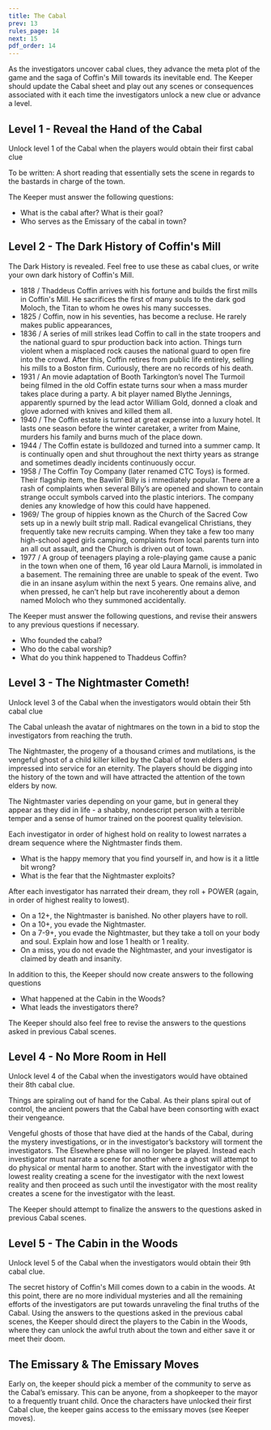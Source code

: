 ```yaml
---
title: The Cabal
prev: 13
rules_page: 14
next: 15
pdf_order: 14
---
```


As the investigators uncover cabal clues, they advance the meta plot of the game and the saga of Coffin's Mill towards its inevitable end. The Keeper should update the Cabal sheet and play out any scenes or consequences associated with it each time the investigators unlock a new clue or advance a level.

## Level 1 - Reveal the Hand of the Cabal

Unlock level 1 of the Cabal when the players would obtain their first cabal clue

To be written: A short reading that essentially sets the scene in regards to the bastards in charge of the town.

The Keeper must answer the following questions:

- What is the cabal after? What is their goal?
- Who serves as the Emissary of the cabal in town?

## Level 2 - The Dark History of Coffin's Mill

The Dark History is revealed. Feel free to use these as cabal clues, or write your own dark history of Coffin's Mill.

- 1818 / Thaddeus Coffin arrives with his fortune and builds the first mills in Coffin's Mill. He sacrifices the first of many souls to the dark god Moloch, the Titan to whom he owes his many successes.
- 1825 / Coffin, now in his seventies, has become a recluse. He rarely makes public appearances,
- 1836 / A series of mill strikes lead Coffin to call in the state troopers and the national guard to spur production back into action. Things turn violent when a misplaced rock causes the national guard to open fire into the crowd. After this, Coffin retires from public life entirely, selling his mills to a Boston firm. Curiously, there are no records of his death.
- 1931 / An movie adaptation of Booth Tarkington’s novel The Turmoil being filmed in the old Coffin estate turns sour when a mass murder takes place during a party. A bit player named Blythe Jennings, apparently spurned by the lead actor William Gold, donned a cloak and glove adorned with knives and killed them all.
- 1940 / The Coffin estate is turned at great expense into a luxury hotel. It lasts one season before the winter caretaker, a writer from Maine, murders his family and burns much of the place down.
- 1944 / The Coffin estate is bulldozed and turned into a summer camp. It is continually open and shut throughout the next thirty years as strange and sometimes deadly incidents continuously occur.
- 1958 / The Coffin Toy Company (later renamed CTC Toys) is formed. Their flagship item, the Bawlin’ Billy is i mmediately popular. There are a rash of complaints when several Billy’s are opened and shown to contain strange occult symbols carved into the plastic interiors. The company denies any knowledge of how this could have happened.
- 1969/ The group of hippies known as the Church of the Sacred Cow sets up in a newly built strip mall. Radical evangelical Christians, they frequently take new recruits camping. When they take a few too many high-school aged girls camping, complaints from local parents turn into an all out assault, and the Church is driven out of town.
- 1977 / A group of teenagers playing a role-playing game cause a panic in the town when one of them, 16 year old Laura Marnoli, is immolated in a basement. The remaining three are unable to speak of the event. Two die in an insane asylum within the next 5 years. One remains alive, and when pressed, he can’t help but rave incoherently about a demon named Moloch who they summoned accidentally.

The Keeper must answer the following questions, and revise their answers to any previous questions if necessary.

- Who founded the cabal?
- Who do the cabal worship?
- What do you think happened to Thaddeus Coffin?

## Level 3 - The Nightmaster Cometh!

Unlock level 3 of the Cabal when the investigators would obtain their 5th cabal clue

The Cabal unleash the avatar of nightmares on the town in a bid to stop the investigators from reaching the truth.

The Nightmaster, the progeny of a thousand crimes and mutilations, is the vengeful ghost of a child killer killed by the Cabal of town elders and impressed into service for an eternity. The players should be digging into the history of the town and will have attracted the attention of the town elders by now.

The Nightmaster varies depending on your game, but in general they appear as they did in life - a shabby, nondescript person with a terrible temper and a sense of humor trained on the poorest quality television.

Each investigator in order of highest hold on reality to lowest narrates a dream sequence where the Nightmaster finds them.

- What is the happy memory that you find yourself in, and how is it a little bit wrong?
- What is the fear that the Nightmaster exploits?

After each investigator has narrated their dream, they roll + POWER (again, in order of highest reality to lowest).

- On a 12+, the Nightmaster is banished. No other players have to roll.
- On a 10+, you evade the Nightmaster.
- On a 7-9+, you evade the Nightmaster, but they take a toll on your body and soul. Explain how and lose 1 health or 1 reality.
- On a miss, you do not evade the Nightmaster, and your investigator is claimed by death and insanity.

In addition to this, the Keeper should now create answers to the following questions

- What happened at the Cabin in the Woods?
- What leads the investigators there?

The Keeper should also feel free to revise the answers to the questions asked in previous Cabal scenes.

## Level 4 - No More Room in Hell

Unlock level 4 of the Cabal when the investigators would have obtained their 8th cabal clue.

Things are spiraling out of hand for the Cabal. As their plans spiral out of control, the ancient powers that the Cabal have been consorting with exact their vengeance.

Vengeful ghosts of those that have died at the hands of the Cabal, during the mystery investigations, or in the investigator’s backstory will torment the investigators. The Elsewhere phase will no longer be played. Instead each investigator must narrate a scene for another where a ghost will attempt to do physical or mental harm to another. Start with the investigator with the lowest reality creating a scene for the investigator with the next lowest reality and then proceed as such until the investigator with the most reality creates a scene for the investigator with the least.

The Keeper should attempt to finalize the answers to the questions asked in previous Cabal scenes.

## Level 5 - The Cabin in the Woods

Unlock level 5 of the Cabal when the investigators would obtain their 9th cabal clue.

The secret history of Coffin's Mill comes down to a cabin in the woods. At this point, there are no more individual mysteries and all the remaining efforts of the investigators are put towards unraveling the final truths of the Cabal. Using the answers to the questions asked in the previous cabal scenes, the Keeper should direct the players to the Cabin in the Woods, where they can unlock the awful truth about the town and either save it or meet their doom.

## The Emissary & The Emissary Moves

Early on, the keeper should pick a member of the community to serve as the Cabal’s emissary. This can be anyone, from a shopkeeper to the mayor to a frequently truant child. Once the characters have unlocked their first Cabal clue, the keeper gains access to the emissary moves (see Keeper moves).
